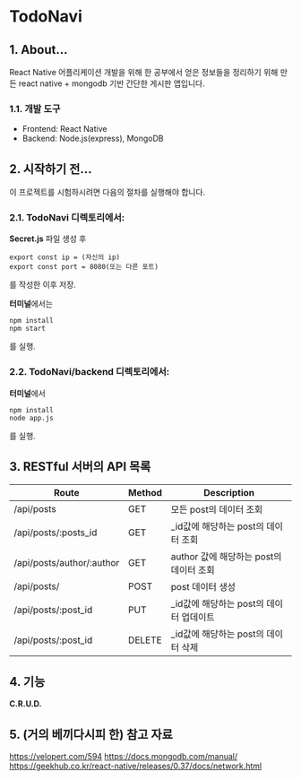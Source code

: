 # TodoNavi

## 1. About...

React Native 어플리케이션 개발을 위해 한 공부에서 얻은 정보들을 정리하기 위해 만든 react native + mongodb 기반 간단한 게시판 앱입니다.

### 1.1. 개발 도구

-   Frontend: React Native
-   Backend: Node.js(express), MongoDB

## 2. 시작하기 전...

이 프로젝트를 시험하시려면 다음의 절차를 실행해야 합니다.

### 2.1. TodoNavi 디렉토리에서:

**Secret.js** 파일 생성 후

```
export const ip = (자신의 ip)
export const port = 8080(또는 다른 포트)
```

를 작성한 이후 저장.

**터미널**에서는

```
npm install
npm start
```

를 실행.

### 2.2. TodoNavi/backend 디렉토리에서:

**터미널**에서

```
npm install
node app.js
```

를 실행.

## 3. RESTful 서버의 API 목록

| Route                     | Method | Description                              |
| ------------------------- | ------ | ---------------------------------------- |
| /api/posts                | GET    | 모든 post의 데이터 조회                  |
| /api/posts/:posts_id      | GET    | \_id값에 해당하는 post의 데이터 조회     |
| /api/posts/author/:author | GET    | author 값에 해당하는 post의 데이터 조회  |
| /api/posts/               | POST   | post 데이터 생성                         |
| /api/posts/:post_id       | PUT    | \_id값에 해당하는 post의 데이터 업데이트 |
| /api/posts/:post_id       | DELETE | \_id값에 해당하는 post의 데이터 삭제     |

## 4. 기능
**C.R.U.D.**

## 5. (거의 베끼다시피 한) 참고 자료
<https://velopert.com/594>
<https://docs.mongodb.com/manual/>
<https://geekhub.co.kr/react-native/releases/0.37/docs/network.html>